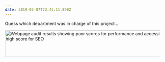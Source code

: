 ```yaml
---
date: 2019-02-07T23:43:11.890Z
---
```

Guess which department was in charge of this project…

<img src="/img/notes/company-priorities.png" srcset="/img/notes/company-priorities@2x.png 2x" alt="Webpage audit results showing poor scores for performance and accessibility, and high score for SEO" width="600" height="87">
